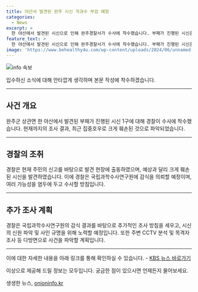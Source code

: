 ```yaml
---
title: 야산서 발견된 완주 시신 국과수 부검 예정
categories:
  - News
excerpt: >
  한 야산에서 발견된 시신으로 인해 완주경찰서가 수사에 착수했습니다. 부패가 진행된 시신은 최근의 집중호우로 훼손된 것으로 추정되며, 경찰은 국립과학수사연구원에 감식을 의뢰할 예정입니다. 현재 여러 가능성을 염두에 두고 수사 중이니 주변 상황에 대한 관심이 예상됩니다.
feature_text: >
  한 야산에서 발견된 시신으로 인해 완주경찰서가 수사에 착수했습니다. 부패가 진행된 시신은 최근의 집중호우로 훼손된 것으로 추정되며, 경찰은 국립과학수사연구원에 감식을 의뢰할 예정입니다. 현재 여러 가능성을 염두에 두고 수사 중이니 주변 상황에 대한 관심이 예상됩니다.
image: 'https://www.behealthy4u.com/wp-content/uploads/2024/06/unnamed-file.png'
---
```


<p><img src="https://www.behealthy4u.com/wp-content/uploads/2024/06/unnamed-file.png" alt="info 속보" /></p>

<p>입수하신 소식에 대해 안타깝게 생각하며 본문 작성에 착수하겠습니다. </p>

<hr />

<h2 data-ke-size="size26">사건 개요</h2>

<p data-ke-size="size16">완주군 상관면 한 야산에서 발견된 부패가 진행된 시신 1구에 대해 경찰이 수사에 착수했습니다. 현재까지의 조사 결과, 최근 집중호우로 크게 훼손된 것으로 파악되었습니다.</p>

<hr />

<h2 data-ke-size="size26">경찰의 조취</h2>

<p data-ke-size="size16">경찰은 현재 주민의 신고를 바탕으로 발견 현장에 출동하였으며, 예상과 달리 크게 훼손된 시신을 발견하였습니다. 이에 경찰은 국립과학수사연구원에 감식을 의뢰할 예정이며, 여러 가능성을 염두에 두고 수사할 방침입니다.</p>

<hr />

<h2 data-ke-size="size26">추가 조사 계획</h2>

<p data-ke-size="size16">경찰은 국립과학수사연구원의 감식 결과를 바탕으로 추가적인 조사 방침을 세우고, 시신의 신원 파악 및 사인 규명을 위해 노력할 예정입니다. 또한 주변 CCTV 분석 및 목격자 조사 등 다방면으로 사건을 파악할 계획입니다.</p>

<hr />

<p>이에 대한 자세한 내용을 아래 링크를 통해 확인하실 수 있습니다.
- <a href="https://news.kbs.co.kr/news/view.do?ncd=5111425&ref=A">KBS 뉴스 바로가기</a></p>

<p>이상으로 제공해 드릴 정보는 모두입니다. 궁금한 점이 있으시면 언제든지 물어보세요.</p>
생생한 뉴스, <a href="https://onioninfo.kr" rel="dofollow">onioninfo.kr</a>


